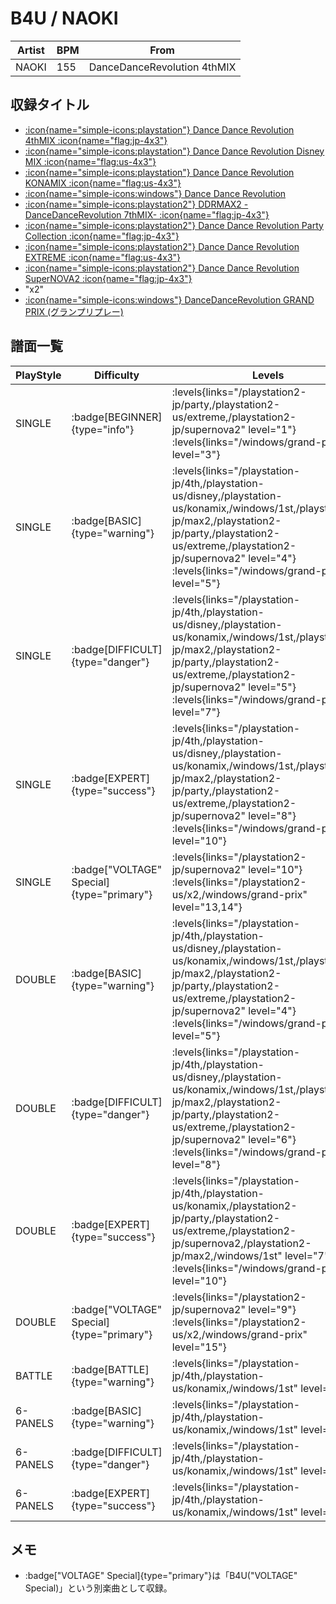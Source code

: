 # B4U / NAOKI

|Artist|BPM|From|
|------|---|----|
|NAOKI|155|DanceDanceRevolution 4thMIX|

## 収録タイトル

- [:icon{name="simple-icons:playstation"} Dance Dance Revolution 4thMIX :icon{name="flag:jp-4x3"}](/playstation-jp/4th)
- [:icon{name="simple-icons:playstation"} Dance Dance Revolution Disney MIX :icon{name="flag:us-4x3"}](/playstation-us/disney)
- [:icon{name="simple-icons:playstation"} Dance Dance Revolution KONAMIX :icon{name="flag:us-4x3"}](/playstation-us/konamix)
- [:icon{name="simple-icons:windows"} Dance Dance Revolution](/windows/1st)
- [:icon{name="simple-icons:playstation2"} DDRMAX2 -DanceDanceRevolution 7thMIX- :icon{name="flag:jp-4x3"}](/playstation2-jp/max2)
- [:icon{name="simple-icons:playstation2"} Dance Dance Revolution Party Collection :icon{name="flag:jp-4x3"}](/playstation2-jp/party)
- [:icon{name="simple-icons:playstation2"} Dance Dance Revolution EXTREME :icon{name="flag:us-4x3"}](/playstation2-us/extreme)
- [:icon{name="simple-icons:playstation2"} Dance Dance Revolution SuperNOVA2 :icon{name="flag:jp-4x3"}](/playstation2-jp/supernova2)
- "x2"
- [:icon{name="simple-icons:windows"} DanceDanceRevolution GRAND PRIX (グランプリプレー)](/windows/grand-prix)

## 譜面一覧

|PlayStyle|Difficulty|Levels|Notes|Movie|
|---------|----------|------|-----|-----|
|SINGLE| :badge[BEGINNER]{type="info"}| :levels{links="/playstation2-jp/party,/playstation2-us/extreme,/playstation2-jp/supernova2" level="1"} :levels{links="/windows/grand-prix" level="3"}|104/0||
|SINGLE| :badge[BASIC]{type="warning"}| :levels{links="/playstation-jp/4th,/playstation-us/disney,/playstation-us/konamix,/windows/1st,/playstation2-jp/max2,/playstation2-jp/party,/playstation2-us/extreme,/playstation2-jp/supernova2" level="4"} :levels{links="/windows/grand-prix" level="5"}|188/0||
|SINGLE| :badge[DIFFICULT]{type="danger"}| :levels{links="/playstation-jp/4th,/playstation-us/disney,/playstation-us/konamix,/windows/1st,/playstation2-jp/max2,/playstation2-jp/party,/playstation2-us/extreme,/playstation2-jp/supernova2" level="5"} :levels{links="/windows/grand-prix" level="7"}|238/0||
|SINGLE| :badge[EXPERT]{type="success"}| :levels{links="/playstation-jp/4th,/playstation-us/disney,/playstation-us/konamix,/windows/1st,/playstation2-jp/max2,/playstation2-jp/party,/playstation2-us/extreme,/playstation2-jp/supernova2" level="8"} :levels{links="/windows/grand-prix" level="10"}|325/0||
|SINGLE| :badge["VOLTAGE" Special]{type="primary"}| :levels{links="/playstation2-jp/supernova2" level="10"} :levels{links="/playstation2-us/x2,/windows/grand-prix" level="13,14"}|367/0||
|DOUBLE| :badge[BASIC]{type="warning"}| :levels{links="/playstation-jp/4th,/playstation-us/disney,/playstation-us/konamix,/windows/1st,/playstation2-jp/max2,/playstation2-jp/party,/playstation2-us/extreme,/playstation2-jp/supernova2" level="4"} :levels{links="/windows/grand-prix" level="5"}|191/0||
|DOUBLE| :badge[DIFFICULT]{type="danger"}| :levels{links="/playstation-jp/4th,/playstation-us/disney,/playstation-us/konamix,/windows/1st,/playstation2-jp/max2,/playstation2-jp/party,/playstation2-us/extreme,/playstation2-jp/supernova2" level="6"} :levels{links="/windows/grand-prix" level="8"}|225/0||
|DOUBLE| :badge[EXPERT]{type="success"}| :levels{links="/playstation-jp/4th,/playstation-us/konamix,/playstation2-jp/party,/playstation2-us/extreme,/playstation2-jp/supernova2,/playstation2-jp/max2,/windows/1st" level="7"} :levels{links="/windows/grand-prix" level="10"}|301/0||
|DOUBLE| :badge["VOLTAGE" Special]{type="primary"}| :levels{links="/playstation2-jp/supernova2" level="9"} :levels{links="/playstation2-us/x2,/windows/grand-prix" level="15"}|367/0||
|BATTLE| :badge[BATTLE]{type="warning"}| :levels{links="/playstation-jp/4th,/playstation-us/konamix,/windows/1st" level="6"}|||
|6-PANELS| :badge[BASIC]{type="warning"}| :levels{links="/playstation-jp/4th,/playstation-us/konamix,/windows/1st" level="4"}|191/0||
|6-PANELS| :badge[DIFFICULT]{type="danger"}| :levels{links="/playstation-jp/4th,/playstation-us/konamix,/windows/1st" level="5"}|225/0||
|6-PANELS| :badge[EXPERT]{type="success"}| :levels{links="/playstation-jp/4th,/playstation-us/konamix,/windows/1st" level="8"}|318/0||

## メモ

- :badge["VOLTAGE" Special]{type="primary"}は「B4U("VOLTAGE" Special)」という別楽曲として収録。
